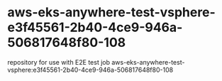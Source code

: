 # aws-eks-anywhere-test-vsphere-e3f45561-2b40-4ce9-946a-506817648f80-108
repository for use with E2E test job aws-eks-anywhere-test-vsphere:e3f45561-2b40-4ce9-946a-506817648f80-108
